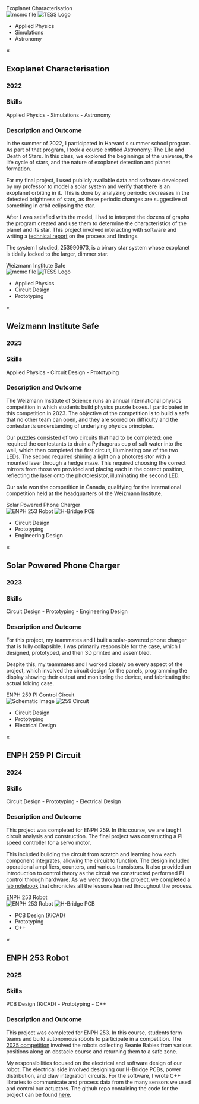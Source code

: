 <!-- Trigger -->
<div class="fake-textbox" data-modal-target="myModal1">Exoplanet Characterisation
<div class="thumbs">
    <img src="/static/assets/img/mcmcfile.png" alt="mcmc file">
    <img src="/static/assets/img/tesslogo.png" alt="TESS Logo">
  </div>
<div class="skills">
    <ul>
      <li>Applied Physics</li>
      <li>Simulations</li>
      <li>Astronomy</li>
    </ul>
  </div>
  </div>

<!-- Modal -->
<div id="myModal1" class="custom-modal">
    <div class="custom-modal-content">
        <span class="modal-close">&times;</span>
        <h2>Exoplanet Characterisation</h2>
        <h3>2022</h3>
        <h3>Skills</h3>
        <p>Applied Physics - Simulations - Astronomy</p>
        <h3>Description and Outcome</h3>
        <p> In the summer of 2022, I participated in Harvard's summer school program. As part of that program, I took a course entitled Astronomy: The Life and Death of Stars. In this class, we explored the beginnings of the universe, the life cycle of stars, and the nature of exoplanet detection and planet formation. </p>
          <p>
            For my final project, I used publicly available data and software developed by my professor to model a solar system and verify that there is an
            exoplanet orbiting in it. This is done by analyzing periodic decreases in the detected brightness of stars, as these periodic changes 
            are suggestive of something in orbit eclipsing the star. </p>
          <p>
            After I was satisfied with the model, I had to interpret the dozens of graphs the program created and use them to determine the characteristics of
            the planet and its star. This project involved interacting with software and writing a 
            <a href="https://drive.google.com/file/d/1xTxBpl6BDuQzn3yw4_8OyXE1H1EhJcpb/view" target="_blank">technical report</a>
            on the process and findings. </p>
          <p>
            The system I studied, 253990973, is a binary star system whose exoplanet is tidally locked to the larger, dimmer star.
          </p>
    </div>
</div>

<!-- Trigger -->
<div class="fake-textbox" data-modal-target="myModal2">Weizmann Institute Safe
<div class="thumbs">
    <img src="/static/assets/img/weizmannpicture.png" alt="mcmc file">
    <img src="/static/assets/img/weizmann-logo.png" alt="TESS Logo">
  </div>
<div class="skills">
    <ul>
      <li>Applied Physics</li>
      <li>Circuit Design</li>
      <li>Prototyping</li>
    </ul>
  </div>
  </div>

<!-- Modal -->
<div id="myModal2" class="custom-modal">
    <div class="custom-modal-content">
          <span class="modal-close">&times;</span>
          <h2>Weizmann Institute Safe</h2>
          <h3>2023</h3>
          <h3>Skills</h3>
          <p>Applied Physics - Circuit Design - Prototyping</p>
          <h3>Description and Outcome</h3>
          <p>
            The Weizmann Institute of Science runs an annual international physics competition in which students build 
            physics puzzle boxes. I participated in this competition in 2023. The objective of the competition is to build a 
            safe that no other team can open, and they are scored on difficulty and the contestant’s understanding of 
            underlying physics principles. </p>
          <p>
            Our puzzles consisted of two circuits that had to be completed: one required the contestants to drain a Pythagoras 
            cup of salt water into the well, which then completed the first circuit, illuminating one of the two LEDs. The 
            second required shining a light on a photoresistor with a mounted laser through a hedge maze. This required 
            choosing the correct mirrors from those we provided and placing each in the correct position, reflecting the 
            laser onto the photoresistor, illuminating the second LED. </p>
          <p>
            Our safe won the competition in Canada, qualifying for the international competition held at the 
            headquarters of the Weizmann Institute.
          </p>
    </div>
</div>

<!-- Trigger -->
<div class="fake-textbox" data-modal-target="myModal3">Solar Powered Phone Charger
<div class="thumbs">
    <img src="/static/assets/img/solarpoweredcharger.png" alt="ENPH 253 Robot">
    <img src="/static/assets/img/solarpanelsextended.png" alt="H-Bridge PCB">
  </div>
<div class="skills">
    <ul>
      <li>Circuit Design</li>
      <li>Prototyping</li>
      <li>Engineering Design</li>
    </ul>
  </div>
  </div>

<!-- Modal -->
<div id="myModal3" class="custom-modal">
    <div class="custom-modal-content">
      <span class="modal-close">&times;</span>
      <h2>Solar Powered Phone Charger</h2>
      <h3>2023</h3>
      <h3>Skills</h3>
      <p>Circuit Design - Prototyping - Engineering Design</p>
      <h3>Description and Outcome</h3>
      <p>
        For this project, my teammates and I built a solar-powered phone charger that is fully collapsible. I 
        was primarily responsible for the case, which I designed, prototyped, and then 3D printed and assembled. </p>
      <p>
        Despite this, my teammates and I worked closely on every aspect of the project, which involved the circuit 
        design for the panels, programming the display showing their output and monitoring the device, and fabricating 
        the actual folding case. 
      </p>
    </div>
</div>

<!-- Trigger -->
<div class="fake-textbox" data-modal-target="myModal4">ENPH 259 PI Control Circuit
<div class="thumbs">
    <img src="/static/assets/img/FinalProject_Lab7.png" alt="Schematic Image">
    <img src="/static/assets/img/259circuit.png" alt="259 Circuit">
  </div>
<div class="skills">
    <ul>
      <li>Circuit Design</li>
      <li>Prototyping</li>
      <li>Electrical Design</li>
    </ul>
  </div>
  </div>

<!-- Modal -->
<div id="myModal4" class="custom-modal">
    <div class="custom-modal-content">
      <span class="modal-close">&times;</span>
      <h2>ENPH 259 PI Circuit</h2>
      <h3>2024</h3>
      <h3>Skills</h3>
      <p>Circuit Design - Prototyping - Electrical Design</p>
      <h3>Description and Outcome</h3>
      <p>
      This project was completed for ENPH 259. In this course, we are taught circuit analysis and construction. The final project was constructing a PI speed controller for a servo motor. </p>
      <p>
      This included building the circuit from scratch and learning how each component integrates, allowing the circuit to function. The design included operational amplifiers, counters, and various transistors. It also provided an introduction to control theory as the circuit we constructed performed PI control through hardware. As we went through the project, we completed a <a href="https://drive.google.com/file/d/1tOqwhmvbgvaCjIWR-5qgBVvp7aUhcFYC/view?usp=sharing" target="_blank" title="lab notebook">lab notebook</a> that chronicles all the lessons learned throughout the process. 
      </p>
    </div>
</div>




<!-- Trigger -->
<div class="fake-textbox" data-modal-target="myModal5">ENPH 253 Robot
<div class="thumbs">
    <img src="/static/assets/img/enph253_robot1.png" alt="ENPH 253 Robot">
    <img src="/static/assets/img/hbridge.png" alt="H-Bridge PCB">
  </div>
<div class="skills">
    <ul>
      <li>PCB Design (KiCAD)</li>
      <li>Prototyping</li>
      <li>C++</li>
    </ul>
  </div>
  </div>

<!-- Modal -->
<div id="myModal5" class="custom-modal">
    <div class="custom-modal-content">
      <span class="modal-close">&times;</span>
      <h2>ENPH 253 Robot</h2>
      <h3>2025</h3>
      <h3>Skills</h3>
      <p>PCB Design (KiCAD) - Prototyping - C++</p>
      <h3>Description and Outcome</h3>
      <p>
      This project was completed for ENPH 253. In this course, students form teams and build autonomous robots to participate in a competition. The  <a href="https://projectlab.engphys.ubc.ca/enph-253-2025/" target="_blank" title="2025 Competition">2025 competition</a> involved the robots collecting Beanie Babies from various positions along an obstacle course and returning them to a safe zone. </p>
      <p>
      My responsibilities focused on the electrical and software design of our robot. The electrical side 
      involved designing our H-Bridge PCBs, power distribution, and claw integration circuits. For the software, 
      I wrote C++ libraries to communicate and process data from the many sensors we used and control our actuators. The github repo containing 
      the code for the project can be found  <a href="https://github.com/emajkic/ENPH_253_Robot" target="_blank" title="GitHub Repo">here</a>.
      </p>
      <!--
      <img src="/static/assets/img/enph253_robot1.png" alt="ENPH 253 Robot">
            <img src="/static/assets/img/hbridge.png" alt="H-Bridge PCB">
            -->
    </div>
</div>



